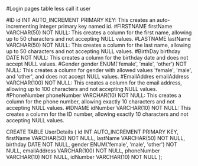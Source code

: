 #Login pages table less call it user

#ID
id INT AUTO_INCREMENT PRIMARY KEY: This creates an auto-incrementing integer primary key named id.
#FIRSTNAME
firstName VARCHAR(50) NOT NULL: This creates a column for the first name, allowing up to 50 characters and not accepting NULL values.
#LASTNAME
lastName VARCHAR(50) NOT NULL: This creates a column for the last name, allowing up to 50 characters and not accepting NULL values.
#BirthDay
birthday DATE NOT NULL: This creates a column for the birthday date and does not accept NULL values.
#Gender
gender ENUM('female', 'male', 'other') NOT NULL: This creates a column for gender with allowed values 'female', 'male', and 'other', and does not accept NULL values.
#EmailAddres
emailAddress VARCHAR(100) NOT NULL: This creates a column for the email address, allowing up to 100 characters and not accepting NULL values.
#PhoneNumber
phoneNumber VARCHAR(10) NOT NULL: This creates a column for the phone number, allowing exactly 10 characters and not accepting NULL values.
#IDNAME
idNumber VARCHAR(10) NOT NULL: This creates a column for the ID number, allowing exactly 10 characters and not accepting NULL values.

CREATE TABLE UserDetails (
    id INT AUTO_INCREMENT PRIMARY KEY,
    firstName VARCHAR(50) NOT NULL,
    lastName VARCHAR(50) NOT NULL,
    birthday DATE NOT NULL,
    gender ENUM('female', 'male', 'other') NOT NULL,
    emailAddress VARCHAR(100) NOT NULL,
    phoneNumber VARCHAR(10) NOT NULL,
    idNumber VARCHAR(10) NOT NULL
);


